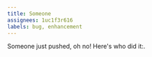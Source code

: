 ```yaml
---
title: Someone
assignees: 1uc1f3r616
labels: bug, enhancement
---
```

Someone just pushed, oh no! Here's who did it:.

